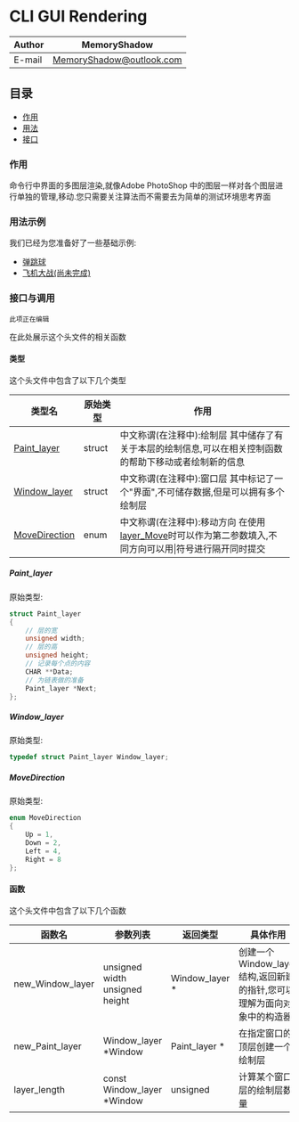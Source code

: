 # CLI GUI Rendering

|Author|MemoryShadow|
|---|---
|E-mail|MemoryShadow@outlook.com|

## 目录

* [作用](#作用 "点击前往")
* [用法](#用法示例 "点击前往")
* [接口](#接口与调用 "点击前往")

### 作用

命令行中界面的多图层渲染,就像Adobe PhotoShop 中的图层一样对各个图层进行单独的管理,移动.您只需要关注算法而不需要去为简单的测试环境思考界面

### 用法示例

我们已经为您准备好了一些基础示例:

* [弹跳球](./Bouncing%20ball.cpp "点击前往")
* [飞机大战(尚未完成)](./Airplane%20war.cpp "点击前往")

### 接口与调用

`此项正在编辑`

在此处展示这个头文件的相关函数

#### 类型

这个头文件中包含了以下几个类型

|类型名|原始类型|作用|
|---|---|---|
|[Paint_layer](#Paint_layer "点击前往")|struct|中文称谓(在注释中):绘制层 其中储存了有关于本层的绘制信息,可以在相关控制函数的帮助下移动或者绘制新的信息|
|[Window_layer](#Window_layer "点击前往")|struct|中文称谓(在注释中):窗口层 其中标记了一个"界面",不可储存数据,但是可以拥有多个绘制层|
|[MoveDirection](#MoveDirection "点击前往")|enum|中文称谓(在注释中):移动方向 在使用[layer_Move](#layer_Move "点击前往")时可以作为第二参数填入,不同方向可以用\|符号进行隔开同时提交|

##### Paint_layer

原始类型:

```C
struct Paint_layer
{
    // 层的宽
    unsigned width;
    // 层的高
    unsigned height;
    // 记录每个点的内容
    CHAR **Data;
    // 为链表做的准备
    Paint_layer *Next;
};
```

##### Window_layer

原始类型:

```C
typedef struct Paint_layer Window_layer;
```

##### MoveDirection

原始类型:

```C
enum MoveDirection
{
    Up = 1,
    Down = 2,
    Left = 4,
    Right = 8
};
```

#### 函数

这个头文件中包含了以下几个函数

|函数名|参数列表|返回类型|具体作用|使用示例|
|---|---|---|---|---|
|new_Window_layer|unsigned width<br />unsigned height|Window_layer *|创建一个Window_layer结构,返回新建的指针,您可以理解为面向对象中的构造器|`Window_layer *main_layer = new_Window_layer(20, 15);`|
|new_Paint_layer|Window_layer *Window|Paint_layer *|在指定窗口的顶层创建一个绘制层|` Paint_layer *edge_layer = new_Paint_layer(main_layer);`|
|layer_length|const Window_layer *Window|unsigned|计算某个窗口层的绘制层数量|`示例代码见详解`|
